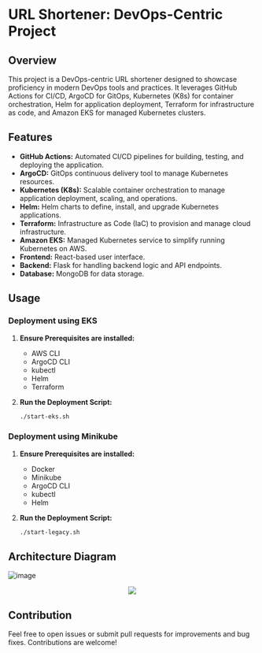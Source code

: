 # URL Shortener: DevOps-Centric Project

## Overview
This project is a DevOps-centric URL shortener designed to showcase proficiency in modern DevOps tools and practices. It leverages GitHub Actions for CI/CD, ArgoCD for GitOps, Kubernetes (K8s) for container orchestration, Helm for application deployment, Terraform for infrastructure as code, and Amazon EKS for managed Kubernetes clusters.

## Features
- **GitHub Actions:** Automated CI/CD pipelines for building, testing, and deploying the application.
- **ArgoCD:** GitOps continuous delivery tool to manage Kubernetes resources.
- **Kubernetes (K8s):** Scalable container orchestration to manage application deployment, scaling, and operations.
- **Helm:** Helm charts to define, install, and upgrade Kubernetes applications.
- **Terraform:** Infrastructure as Code (IaC) to provision and manage cloud infrastructure.
- **Amazon EKS:** Managed Kubernetes service to simplify running Kubernetes on AWS.
- **Frontend:** React-based user interface.
- **Backend:** Flask for handling backend logic and API endpoints.
- **Database:** MongoDB for data storage.

## Usage

### Deployment using EKS

1. **Ensure Prerequisites are installed:**
   - AWS CLI
   - ArgoCD CLI
   - kubectl
   - Helm
   - Terraform

2. **Run the Deployment Script:**
   ```sh
   ./start-eks.sh
   
### Deployment using Minikube

1. **Ensure Prerequisites are installed:**
   - Docker
   - Minikube
   - ArgoCD CLI
   - kubectl
   - Helm

2. **Run the Deployment Script:**
    ```sh
    ./start-legacy.sh
    ```

## Architecture Diagram
![image](https://github.com/galg-gh/url-shortener/assets/91409344/8368c9eb-33e6-4d1f-9e24-e898e7801381)

<p align="center">
<img src="https://github.com/galg-gh/url-shortener/assets/91409344/d35923a5-67fe-4af5-9a8f-6cea3f6231a7" />
</p>

## Contribution
Feel free to open issues or submit pull requests for improvements and bug fixes. Contributions are welcome!
